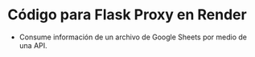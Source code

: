 # Código para Flask Proxy en Render

* Consume información de un archivo de Google Sheets por medio de una API.
